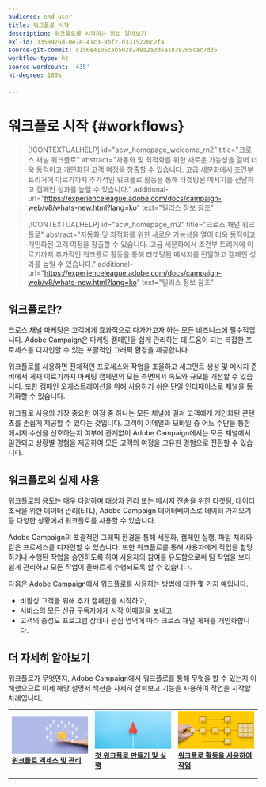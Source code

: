 ```yaml
---
audience: end-user
title: 워크플로 시작
description: 워크플로를 시작하는 방법 알아보기
exl-id: 3358976d-0e7e-41c3-8bf2-d3315226c2fa
source-git-commit: c156e4105cab5028249a2a3d5a1838205cac7d35
workflow-type: ht
source-wordcount: '435'
ht-degree: 100%

---
```


# 워크플로 시작 {#workflows}

>[!CONTEXTUALHELP]
>id="acw_homepage_welcome_rn2"
>title="크로스 채널 워크플로"
>abstract="자동화 및 최적화를 위한 새로운 가능성을 열어 더욱 동적이고 개인화된 고객 여정을 창출할 수 있습니다. 고급 세분화에서 조건부 트리거에 이르기까지 추가적인 워크플로 활동을 통해 타겟팅된 메시지를 전달하고 캠페인 성과를 높일 수 있습니다."
>additional-url="https://experienceleague.adobe.com/docs/campaign-web/v8/whats-new.html?lang=ko" text="릴리스 정보 참조"

<!--TO REMOVE BELOW-->
>[!CONTEXTUALHELP]
>id="acw_homepage_rn2"
>title="크로스 채널 워크플로"
>abstract="자동화 및 최적화를 위한 새로운 가능성을 열어 더욱 동적이고 개인화된 고객 여정을 창출할 수 있습니다. 고급 세분화에서 조건부 트리거에 이르기까지 추가적인 워크플로 활동을 통해 타겟팅된 메시지를 전달하고 캠페인 성과를 높일 수 있습니다."
>additional-url="https://experienceleague.adobe.com/docs/campaign-web/v8/whats-new.html?lang=ko" text="릴리스 정보 참조"

<!--TO REMOVE ABOVE-->

## 워크플로란?

크로스 채널 마케팅은 고객에게 효과적으로 다가가고자 하는 모든 비즈니스에 필수적입니다. Adobe Campaign은 마케팅 캠페인을 쉽게 관리하는 데 도움이 되는 복잡한 프로세스를 디자인할 수 있는 포괄적인 그래픽 환경을 제공합니다.

워크플로를 사용하면 전체적인 프로세스와 작업을 조율하고 세그먼트 생성 및 메시지 준비에서 게재 이르기까지 마케팅 캠페인의 모든 측면에서 속도와 규모를 개선할 수 있습니다. 또한 캠페인 오케스트레이션을 위해 사용하기 쉬운 단일 인터페이스로 채널을 동기화할 수 있습니다.

워크플로 사용의 가장 중요한 이점 중 하나는 모든 채널에 걸쳐 고객에게 개인화된 콘텐츠를 손쉽게 제공할 수 있다는 것입니다. 고객이 이메일과 모바일 중 어느 수단을 통한 메시지 수신을 선호하는지 여부에 관계없이 Adobe Campaign에서는 모든 채널에서 일관되고 상황별 경험을 제공하여 모든 고객의 여정을 고유한 경험으로 전환할 수 있습니다.

## 워크플로의 실제 사용

워크플로의 용도는 매우 다양하며 대상자 관리 또는 메시지 전송을 위한 타겟팅, 데이터 조작을 위한 데이터 관리(ETL), Adobe Campaign 데이터베이스로 데이터 가져오기 등 다양한 상황에서 워크플로를 사용할 수 있습니다.

Adobe Campaign의 포괄적인 그래픽 환경을 통해 세분화, 캠페인 실행, 파일 처리와 같은 프로세스를 디자인할 수 있습니다. 또한 워크플로를 통해 사용자에게 작업을 할당하거나 수행된 작업을 승인하도록 하여 사용자의 참여를 유도함으로써 팀 작업을 보다 쉽게 관리하고 모든 작업이 올바르게 수행되도록 할 수 있습니다.

다음은 Adobe Campaign에서 워크플로를 사용하는 방법에 대한 몇 가지 예입니다.

* 비활성 고객을 위해 추가 캠페인을 시작하고,
* 서비스의 모든 신규 구독자에게 시작 이메일을 보내고,
* 고객의 충성도 프로그램 상태나 관심 영역에 따라 크로스 채널 게재를 개인화합니다.

## 더 자세히 알아보기

워크플로가 무엇인지, Adobe Campaign에서 워크플로를 통해 무엇을 할 수 있는지 이해했으므로 이제 해당 설명서 섹션을 자세히 살펴보고 기능을 사용하여 작업을 시작할 차례입니다.

<table style="table-layout:fixed"><tr style="border: 0;">
<td>
<a href="access-monitor.md">
<img alt="워크플로 액세스 및 관리" src="assets/do-not-localize/workflow-access.jpeg">
</a>
<div>
<a href="access-monitor.md"><strong>워크플로 액세스 및 관리</strong></a>
</div>
<p>
</td>
<td>
<a href="create-workflow.md">
<img alt="리드" src="assets/do-not-localize/workflow-create.jpeg">
</a>
<div><a href="create-workflow.md"><strong>첫 워크플로 만들기 및 실행</strong>
</div>
<p>
</td>
<td>
<a href="activities/about-activities.md">
<img alt="저빈도" src="assets/do-not-localize/workflow-activities.jpeg">
</a>
<div>
<a href="activities/about-activities.md"><strong>워크플로 활동을 사용하여 작업</strong></a>
</div>
<p></td>
</tr></table>
